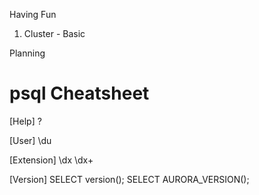 Having Fun


1. Cluster - Basic


Planning



psql Cheatsheet
===============
[Help]
\?

[User]
\du

[Extension]
\dx
\dx+

[Version]
SELECT version();
SELECT AURORA_VERSION();